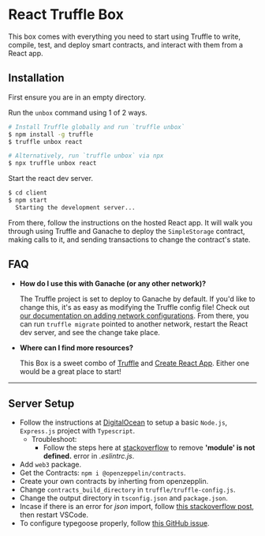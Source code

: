 # React Truffle Box

This box comes with everything you need to start using Truffle to write, compile, test, and deploy smart contracts, and interact with them from a React app.

## Installation

First ensure you are in an empty directory.

Run the `unbox` command using 1 of 2 ways.

```sh
# Install Truffle globally and run `truffle unbox`
$ npm install -g truffle
$ truffle unbox react
```

```sh
# Alternatively, run `truffle unbox` via npx
$ npx truffle unbox react
```

Start the react dev server.

```sh
$ cd client
$ npm start
  Starting the development server...
```

From there, follow the instructions on the hosted React app. It will walk you through using Truffle and Ganache to deploy the `SimpleStorage` contract, making calls to it, and sending transactions to change the contract's state.

## FAQ

- __How do I use this with Ganache (or any other network)?__

  The Truffle project is set to deploy to Ganache by default. If you'd like to change this, it's as easy as modifying the Truffle config file! Check out [our documentation on adding network configurations](https://trufflesuite.com/docs/truffle/reference/configuration/#networks). From there, you can run `truffle migrate` pointed to another network, restart the React dev server, and see the change take place.

- __Where can I find more resources?__

  This Box is a sweet combo of [Truffle](https://trufflesuite.com) and [Create React App](https://create-react-app.dev). Either one would be a great place to start!


---

## Server Setup

- Follow the instructions at [DigitalOcean](https://www.digitalocean.com/community/tutorials/setting-up-a-node-project-with-typescript) to setup a basic `Node.js`, `Express.js` project with `Typescript`.
  - Troubleshoot:
    - Follow the steps here at [stackoverflow](https://stackoverflow.com/questions/49789177/module-is-not-defined-and-process-is-not-defined-in-eslint-in-visual-studio-code) to remove **'module' is not defined.** error in *.eslintrc.js*.
- Add `web3` package.
- Get the Contracts: `npm i @openzeppelin/contracts`.
- Create your own contracts by inherting from openzepplin.
- Change `contracts_build_directory` in `truffle/truffle-config.js`.
- Change the output directory in `tsconfig.json` and `package.json`.
- Incase if there is an error for *json* import, follow [this stackoverflow post](https://stackoverflow.com/questions/49996456/importing-json-file-in-typescript), then restart VSCode.
- To configure typegoose properly, follow [this GitHub issue](https://github.com/typegoose/typegoose/issues/326#issuecomment-659289452).